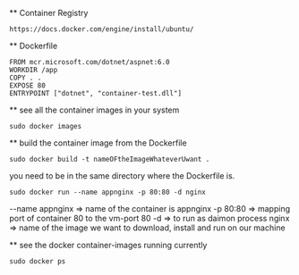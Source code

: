 ** Container Registry
```
https://docs.docker.com/engine/install/ubuntu/
```

** Dockerfile
```
FROM mcr.microsoft.com/dotnet/aspnet:6.0
WORKDIR /app
COPY . .
EXPOSE 80
ENTRYPOINT ["dotnet", "container-test.dll"]
```

** see all the container images in your system
```
sudo docker images
```

** build the container image from the Dockerfile
```
sudo docker build -t nameOFtheImageWhateverUwant .
```
you need to be in the same directory where the Dockerfile is.


```
sudo docker run --name appnginx -p 80:80 -d nginx
```
--name appnginx   => name of the container is appnginx
-p 80:80          => mapping port of container 80 to the vm-port 80
-d                => to run as daimon process
nginx             => name of the image we want to download, install and run on our machine


** see the docker container-images running currently
```
sudo docker ps
```


```
```
